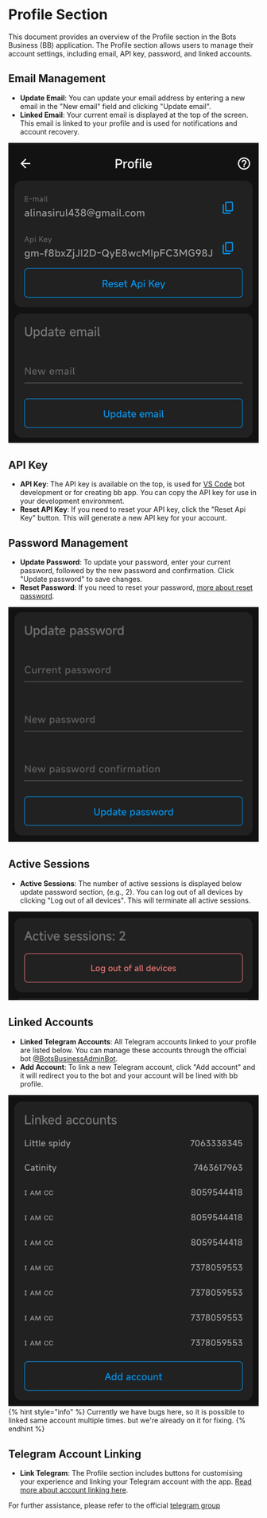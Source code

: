 # Profile Section 

This document provides an overview of the Profile section in the Bots Business (BB) application. The Profile section allows users to manage their account settings, including email, API key, password, and linked accounts.

## Email Management

- **Update Email**: You can update your email address by entering a new email in the "New email" field and clicking "Update email".
- **Linked Email**: Your current email is displayed at the top of the screen. This email is linked to your profile and is used for notifications and account recovery.

![Update Email Screenshot](/.gitbook/assets/update_email.jpg)

## API Key

- **API Key**: The API key is available on the top, is used for [VS Code](vs-code.md) bot development or for creating bb app. You can copy the API key for use in your development environment.
- **Reset API Key**: If you need to reset your API key, click the "Reset Api Key" button. This will generate a new API key for your account.

## Password Management

- **Update Password**: To update your password, enter your current password, followed by the new password and confirmation. Click "Update password" to save changes.
- **Reset Password**: If you need to reset your password, [more about reset password](reset-passwors.md).

![Update Password Screenshot](/.gitbook/assets/update-password.png)

## Active Sessions

- **Active Sessions**: The number of active sessions is displayed below update password section, (e.g., 2). You can log out of all devices by clicking "Log out of all devices". This will terminate all active sessions.

![Active Sessions Screenshot](/.gitbook/assets/active-seasson.png)

## Linked Accounts

- **Linked Telegram Accounts**: All Telegram accounts linked to your profile are listed below. You can manage these accounts through the official bot [@BotsBusinessAdminBot](https://t.me/botsbusinessadminbot).
- **Add Account**: To link a new Telegram account, click "Add account" and it will redirect you to the bot and your account will be lined with bb profile.

![Linked Accounts Screenshot](/.gitbook/assets/lined-account.png)
{% hint style="info" %} Currently we have bugs here, so it is possible to linked same account multiple times. but we're already on it for fixing. {% endhint %}

## Telegram Account Linking

- **Link Telegram**: The Profile section includes buttons for customising your experience and linking your Telegram account with the app. [Read more about account linking here](how-to-link-chat-account-with-bb-account.md).

For further assistance, please refer to the official [telegram group](https://t.me/chatbotsbusiness)
